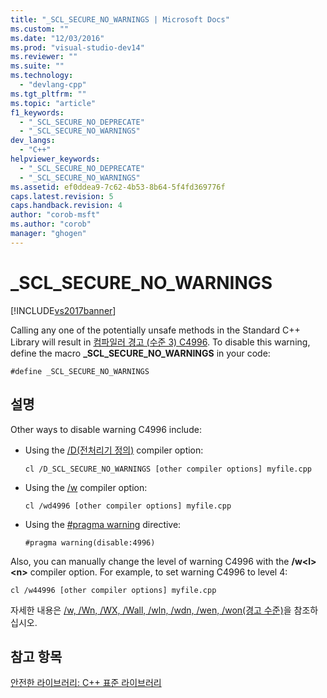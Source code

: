 ```yaml
---
title: "_SCL_SECURE_NO_WARNINGS | Microsoft Docs"
ms.custom: ""
ms.date: "12/03/2016"
ms.prod: "visual-studio-dev14"
ms.reviewer: ""
ms.suite: ""
ms.technology: 
  - "devlang-cpp"
ms.tgt_pltfrm: ""
ms.topic: "article"
f1_keywords: 
  - "_SCL_SECURE_NO_DEPRECATE"
  - "_SCL_SECURE_NO_WARNINGS"
dev_langs: 
  - "C++"
helpviewer_keywords: 
  - "_SCL_SECURE_NO_DEPRECATE"
  - "_SCL_SECURE_NO_WARNINGS"
ms.assetid: ef0ddea9-7c62-4b53-8b64-5f4fd369776f
caps.latest.revision: 5
caps.handback.revision: 4
author: "corob-msft"
ms.author: "corob"
manager: "ghogen"
---
```

# _SCL_SECURE_NO_WARNINGS
[!INCLUDE[vs2017banner](../assembler/inline/includes/vs2017banner.md)]

Calling any one of the potentially unsafe methods in the Standard C\+\+ Library will result in [컴파일러 경고 \(수준 3\) C4996](../error-messages/compiler-warnings/compiler-warning-level-3-c4996.md).  To disable this warning, define the macro **\_SCL\_SECURE\_NO\_WARNINGS** in your code:  
  
```  
#define _SCL_SECURE_NO_WARNINGS  
```  
  
## 설명  
 Other ways to disable warning C4996 include:  
  
-   Using the [\/D\(전처리기 정의\)](../build/reference/d-preprocessor-definitions.md) compiler option:  
  
    ```  
    cl /D_SCL_SECURE_NO_WARNINGS [other compiler options] myfile.cpp  
    ```  
  
-   Using the [\/w](../build/reference/compiler-option-warning-level.md) compiler option:  
  
    ```  
    cl /wd4996 [other compiler options] myfile.cpp  
    ```  
  
-   Using the [\#pragma warning](../preprocessor/warning.md) directive:  
  
    ```  
    #pragma warning(disable:4996)  
    ```  
  
 Also, you can manually change the level of warning C4996 with the **\/w\<l\>\<n\>** compiler option.  For example, to set warning C4996 to level 4:  
  
```  
cl /w44996 [other compiler options] myfile.cpp  
```  
  
 자세한 내용은 [\/w, \/Wn, \/WX, \/Wall, \/wln, \/wdn, \/wen, \/won\(경고 수준\)](../build/reference/compiler-option-warning-level.md)을 참조하십시오.  
  
## 참고 항목  
 [안전한 라이브러리: C\+\+ 표준 라이브러리](../standard-library/safe-libraries-cpp-standard-library.md)